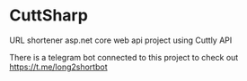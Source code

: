 # CuttSharp
URL shortener asp.net core web api project using Cuttly API

There is a telegram bot connected to this project to check out https://t.me/long2shortbot
